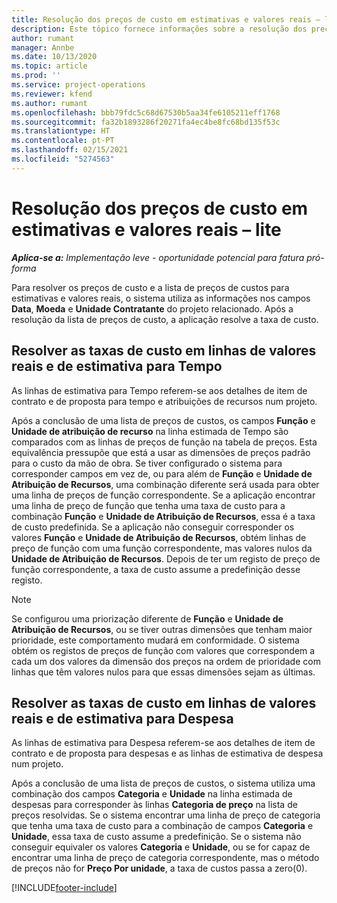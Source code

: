 ```yaml
---
title: Resolução dos preços de custo em estimativas e valores reais – lite
description: Este tópico fornece informações sobre a resolução dos preços de custo em estimativas e valores reais.
author: rumant
manager: Annbe
ms.date: 10/13/2020
ms.topic: article
ms.prod: ''
ms.service: project-operations
ms.reviewer: kfend
ms.author: rumant
ms.openlocfilehash: bbb79fdc5c68d67530b5aa34fe6105211eff1768
ms.sourcegitcommit: fa32b1893286f20271fa4ec4be8fc68bd135f53c
ms.translationtype: HT
ms.contentlocale: pt-PT
ms.lasthandoff: 02/15/2021
ms.locfileid: "5274563"
---
```

# <a name="resolve-cost-prices-on-estimates-and-actuals---lite"></a>Resolução dos preços de custo em estimativas e valores reais – lite

_**Aplica-se a:** Implementação leve - oportunidade potencial para fatura pró-forma_

Para resolver os preços de custo e a lista de preços de custos para estimativas e valores reais, o sistema utiliza as informações nos campos **Data**, **Moeda** e **Unidade Contratante** do projeto relacionado. Após a resolução da lista de preços de custo, a aplicação resolve a taxa de custo.

## <a name="resolving-cost-rates-on-actual-and-estimate-lines-for-time"></a>Resolver as taxas de custo em linhas de valores reais e de estimativa para Tempo

As linhas de estimativa para Tempo referem-se aos detalhes de item de contrato e de proposta para tempo e atribuições de recursos num projeto.

Após a conclusão de uma lista de preços de custos, os campos **Função** e **Unidade de atribuição de recurso** na linha estimada de Tempo são comparados com as linhas de preços de função na tabela de preços. Esta equivalência pressupõe que está a usar as dimensões de preços padrão para o custo da mão de obra. Se tiver configurado o sistema para corresponder campos em vez de, ou para além de **Função** e **Unidade de Atribuição de Recursos**, uma combinação diferente será usada para obter uma linha de preços de função correspondente. Se a aplicação encontrar uma linha de preço de função que tenha uma taxa de custo para a combinação **Função** e **Unidade de Atribuição de Recursos**, essa é a taxa de custo predefinida. Se a aplicação não conseguir corresponder os valores **Função** e **Unidade de Atribuição de Recursos**, obtém linhas de preço de função com uma função correspondente, mas valores nulos da **Unidade de Atribuição de Recursos**. Depois de ter um registo de preço de função correspondente, a taxa de custo assume a predefinição desse registo. 

> [!NOTE]
> Se configurou uma priorização diferente de **Função** e **Unidade de Atribuição de Recursos**, ou se tiver outras dimensões que tenham maior prioridade, este comportamento mudará em conformidade. O sistema obtém os registos de preços de função com valores que correspondem a cada um dos valores da dimensão dos preços na ordem de prioridade com linhas que têm valores nulos para que essas dimensões sejam as últimas.

## <a name="resolving-cost-rates-on-actual-and-estimate-lines-for-expense"></a>Resolver as taxas de custo em linhas de valores reais e de estimativa para Despesa

As linhas de estimativa para Despesa referem-se aos detalhes de item de contrato e de proposta para despesas e as linhas de estimativa de despesa num projeto.

Após a conclusão de uma lista de preços de custos, o sistema utiliza uma combinação dos campos **Categoria** e **Unidade** na linha estimada de despesas para corresponder às linhas **Categoria de preço** na lista de preços resolvidas. Se o sistema encontrar uma linha de preço de categoria que tenha uma taxa de custo para a combinação de campos **Categoria** e **Unidade**, essa taxa de custo assume a predefinição. Se o sistema não conseguir equivaler os valores **Categoria** e **Unidade**, ou se for capaz de encontrar uma linha de preço de categoria correspondente, mas o método de preços não for **Preço Por unidade**, a taxa de custos passa a zero(0).


[!INCLUDE[footer-include](../../includes/footer-banner.md)]